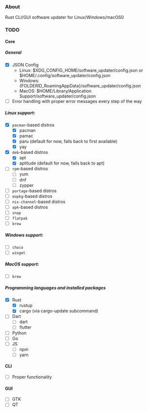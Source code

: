 ### About

Rust CLI/GUI software updater for Linux/Windows/macOS0

### TODO

#### Core

##### General

* [x] JSON Config 
  * Linux: $XDG_CONFIG_HOME/software_updater/config.json or $HOME/.config/software_updater/config.json
  * Windows: {FOLDERID_RoamingAppData}/software_updater/config.json
  * MacOS: $HOME/Library/Application Support/software_updater/config.json
* [ ] Error handling with proper error messages every step of the way

##### Linux support:

* [x] `pacman`-based distros
  * [x] pacman
  * [x] pamac
  * [x] paru (default for now, falls back to first available)
  * [x] yay
* [x] `deb`-based distros
  * [x] apt 
  * [x] aptitude (default for now, falls back to apt)
* [ ] `rpm`-based distros
  * [ ] yum 
  * [ ] dnf 
  * [ ] zypper 
* [ ] `portage`-based distros
* [ ] `eopkg`-based distros
* [ ] `nix-channel`-based distros
* [ ] `apk`-based distros
* [ ] `snap`
* [ ] `flatpak`
* [ ] `brew`

##### Windows support:
* [ ] `choco`
* [ ] `winget`

##### MacOS support:
* [ ] `brew`

##### Programming languages and installed packages
* [x] Rust
  * [x] rustup
  * [x] cargo (via cargo-update subcommand)
* [ ] Dart
  * [ ] dart 
  * [ ] flutter 
* [ ] Python
* [ ] Go
* [ ] JS
  * [ ] npm
  * [ ] yarn

#### CLI
* [ ] Proper functionality

#### GUI
* [ ] GTK
* [ ] QT

